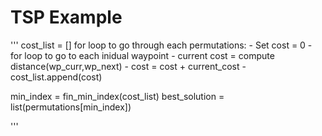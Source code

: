 # TSP Example
'''
cost_list = []
for loop to go through each permutations:
    - Set cost = 0
    - for loop to go to each inidual waypoint
        - current cost = compute distance(wp_curr,wp_next)
        - cost = cost + current_cost
    - cost_list.append(cost)

min_index = fin_min_index(cost_list)
best_solution = list(permutations[min_index])

'''